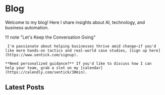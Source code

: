 # Blog

Welcome to my blog! Here I share insights about AI, technology, and business automation.

!!! note "Let's Keep the Conversation Going"

     I'm passionate about helping businesses thrive amid change—if you'd like more hands-on tactics and real-world case studies, [sign up here](https://www.sentick.com/signup).

    **Need personalized guidance?** If you'd like to discuss how I can help your team, grab a slot on my [calendar](https://calendly.com/sentick/30min).

## Latest Posts

<!-- The blog plugin will automatically list your blog posts here -->
